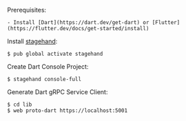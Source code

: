 Prerequisites:

    - Install [Dart](https://dart.dev/get-dart) or [Flutter](https://flutter.dev/docs/get-started/install)

Install [stagehand](https://pub.dev/packages/stagehand):

    $ pub global activate stagehand

Create Dart Console Project:

    $ stagehand console-full

Generate Dart gRPC Service Client:

    $ cd lib
    $ web proto-dart https://localhost:5001
